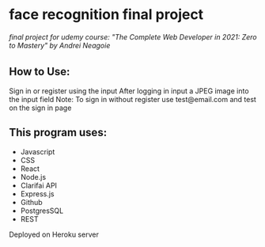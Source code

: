 # face recognition final project


<h6>final project for udemy course: "The Complete Web Developer in 2021: Zero to Mastery" by Andrei Neagoie</h6>

<div>
<h2>How to Use:</h2>
  Sign in or register using the input
  After logging in input a JPEG image into the input field
  Note: To sign in without register use test@email.com and test on the sign in page
</div>

<div>
  <h2>This program uses:</h2>
  <ul>
    <li>Javascript</li>
    <li>CSS</li>
    <li>React</li>
    <li>Node.js</li>
    <li>Clarifai API</li>
    <li>Express.js</li>
    <li>Github</li>
    <li>PostgresSQL</li>
    <li>REST</li>
  </ul>
</div>

Deployed on Heroku server
